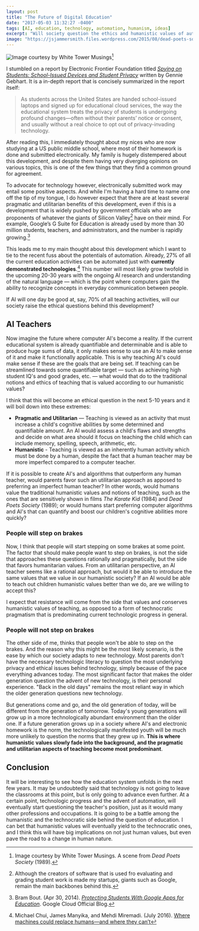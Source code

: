 ```yaml
---
layout: post
title: "The Future of Digital Education"
date: "2017-05-03 11:32:27 -0400"
tags: [AI, education, technology, automation, humanism, ideas]
excerpt: "Will society question the ethics and humanistic values of automation in teaching, or would it yield to AI and algorithms?"
image: "https://jsjammersmith.files.wordpress.com/2015/08/dead-poets-society1.jpg"
---
```


![Image courtesy by
White Tower Musings](https://jsjammersmith.files.wordpress.com/2015/08/dead-poets-society1.jpg)[^img]

I stumbled on a report by Electronic Frontier Foundation titled *[Spying on Students: School-Issued Devices and Student Privacy](https://www.eff.org/wp/school-issued-devices-and-student-privacy)* written by Gennie Gebhart. It is a in-depth report that is concisely summarized in the report itself:

> As students across the United States are handed school-issued laptops and signed up for educational cloud services, the way the educational system treats the privacy of students is undergoing profound changes—often without their parents’ notice or consent, and usually without a real choice to opt out of privacy-invading technology. 	  

After reading this, I immediately thought about my nices who are now studying at a US public middle school, where most of their homework is done and submitted electronically. My family is hugely distempered about this development, and despite them having very diverging opinions on various topics, this is one of  the few things that they find a common ground for agreement.

To advocate for technology however, electronically submitted work may entail some positive aspects. And while I'm having a hard time to name one off the tip of my tongue, I do however expect that there are at least several pragmatic and utilitarian benefits of this development, even if this is a development that is widely pushed by government officials who are proponents of whatever the giants of Silicon Valley[^valley] have on their mind. For example, Google’s G Suite for Education is already used by more than 30 million students, teachers, and administrators, and the number is rapidly growing.[^google-suite]

This leads me to my main thought about this development which I want to tie to the recent fuss about the potentials of automation. Already, 27% of all the current education activities can be automated just with **currently demonstrated technologies**.[^automation] This number will most likely grow twofold in the upcoming 20-30 years with the ongoing AI research and understanding of the natural language — which is the point where computers gain the ability to recognize concepts in everyday communication between people.

If AI will one day be good at, say, 70% of all teaching activities, will our society raise the ethical questions behind this development?

## AI Teachers

Now imagine the future where computer AI's become a reality. If the current educational system is already quantifiable and determinable and is able to produce huge sums of data, it only makes sense to use an AI to make sense of it and make it functionally applicable. This is why teaching AI's could make sense if these are the goals that are being set. If teaching can be streamlined towards some quantifiable target — such as achieving high student IQ's and good grades, etc. — what would that do to the traditional notions and ethics of teaching that is valued according to our humanistic values?

I think that this will become an ethical question in the next 5-10 years and it will boil down into these extremes:

- **Pragmatic and Utilitarian** — Teaching is viewed as an activity that must increase a child's cognitive abilities by some determined and quantifiable amount. An AI would assess a child's flaws and strengths and decide on what area should it focus on teaching the child which can include memory, spelling, speech, arithmetic, etc.
- **Humanistic** - Teaching is viewed as an inherently human activity which must be done by a human, despite the fact that a human teacher may be more imperfect compared to a computer teacher.

If it is possible to create AI's and algorithms that outperform any human teacher, would parents favor such an utilitarian approach as apposed to preferring an imperfect human teacher? In other words, would humans value the traditional humanistic values and notions of teaching, such as the ones that are sensitively shown in films *The Karate Kid* (1984) and *Dead Poets Society* (1989); or would humans start preferring computer algorithms and AI's that can quantify and boost our children's cognitive abilities more quickly?

### People will step on brakes
Now, I think that people will start stepping on some brakes at some point. The factor that should make people want to step on brakes, is not the side that approaches these questions rationally and pragmatically, but the side that favors humanitarian values. From an utilitarian perspective, an AI teacher seems like a rational approach, but would it be able to introduce the same values that we value in our humanistic society? If an AI would be able to teach out children humanistic values better than we do, are we willing to accept this?

I expect that resistance will come from the side that values and conserves humanistic values of teaching, as opposed to a form of technocratic pragmatism that is predominating current technologic progress in general.

### People will not step on brakes

The other side of me, thinks that people won't be able to step on the brakes. And the reason why this might be the most likely scenario, is the ease by which our society adapts to new technology. Most parents don't have the necessary technologic literacy to question the most underlying privacy and ethical issues behind technology, simply because of the pace everything advances today. The most significant factor that makes the older generation question the advent of new technology, is their personal experience. "Back in the old days" remains the most reliant way in which the older generation questions new technology.

But generations come and go, and the old generation of today, will be different from the generation of tomorrow. Today's young generations will grow up in a more technologically abundant environment than the older one. If a future generation grows up in a society where AI's and electronic homework is the norm, the technologically manifested youth will be much more unlikely to question the norms that they grew up in. **This is where humanistic values slowly fade into the background, and the pragmatic and utilitarian aspects of teaching become most predominant**.

## Conclusion

It will be interesting to see how the education system unfolds in the next few years. It may be undoubtedly said that technology is not going to leave the classrooms at this point, but is only going to advance even further. At a certain point, technologic progress and the advent of automation, will eventually start questioning the teacher's position, just as it would many other professions and occupations. It is going to be a battle among the humanistic and the technocratic side behind the question of education. I can bet that humanistic values will eventually yield to the technocratic ones, and I think this will have big implications on not just human values, but even pave the road to a change in human nature.

[^valley]: Although the creators of software that is used fro evaluating and grading student work is made my startups, giants such as Google, remain the main backbones behind this.

[^automation]: Michael Chui, James Manyika, and Mehdi Miremadi. (July 2016). [Where machines could replace humans—and where they can’t](http://www.mckinsey.com/business-functions/digital-mckinsey/our-insights/where-machines-could-replace-humans-and-where-they-cant-yet)

[^google-suite]: Bram Bout. (Apr 30, 2014). [*Protecting Students With Google Apps for Education*](https://cloud.googleblog.com/2014/04/protecting-students-with-google-apps.html). Google Cloud Official Blog.

[^img]: Image courtesy by White Tower Musings. A scene from *Dead Poets Society* (1989). 
